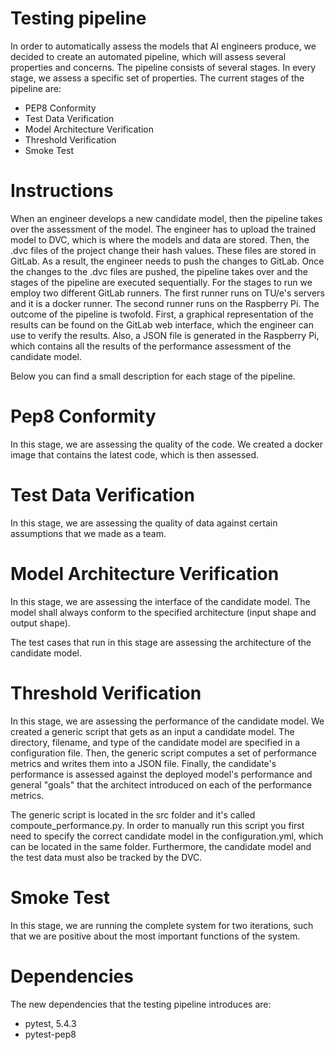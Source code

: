 # Testing pipeline

In order to automatically assess the models that AI engineers produce, we decided to create an automated pipeline, which will assess several properties and concerns. The pipeline consists of several stages. In every stage, we assess a specific set of properties. The current stages of the pipeline are:

  - PEP8 Conformity
  - Test Data Verification
  - Model Architecture Verification
  - Threshold Verification
  - Smoke Test

# Instructions
When an engineer develops a new candidate model, then the pipeline takes over the assessment of the model. The engineer has to upload the trained model to DVC, which is where the models and data are stored. Then, the .dvc files of the project change their hash values. These files are stored in GitLab. As a result, the engineer needs to push the changes to GitLab. Once the changes to the .dvc files are pushed, the pipeline takes over and the stages of the pipeline are executed sequentially. For the stages to run we employ two different GitLab runners. The first runner runs on TU/e's servers and it is a docker runner. The second runner runs on the Raspberry Pi. The outcome of the pipeline is twofold. First, a graphical representation of the results can be found on the GitLab web interface, which the engineer can use to verify the results. Also, a JSON file is generated in the Raspberry Pi, which contains all the results of the performance assessment of the candidate model. 

Below you can find a small description for each stage of the pipeline.

# Pep8 Conformity
In this stage, we are assessing the quality of the code. We created a docker image that contains the latest code, which is then assessed.

# Test Data Verification
In this stage, we are assessing the quality of data against certain assumptions that we made as a team.

# Model Architecture Verification
In this stage, we are assessing the interface of the candidate model. The model shall always conform to the specified architecture (input shape and output shape).

The test cases that run in this stage are assessing the architecture of the candidate model.

# Threshold Verification
In this stage, we are assessing the performance of the candidate model. We created a generic script that gets as an input a candidate model. The directory, filename, and type of the candidate model are specified in a configuration file. Then, the generic script computes a set of performance metrics and writes them into a JSON file. Finally, the candidate's performance is assessed against the deployed model's performance and general "goals" that the architect introduced on each of the performance metrics.

The generic script is located in the src folder and it's called compoute_performance.py. In order to manually run this script you first need to specify the correct candidate model in the configuration.yml, which can be located in the same folder. Furthermore, the candidate model and the test data must also be tracked by the DVC.

# Smoke Test
In this stage, we are running the complete system for two iterations, such that we are positive about the most important functions of the system.

# Dependencies
The new dependencies that the testing pipeline introduces are:
  - pytest, 5.4.3
  - pytest-pep8

